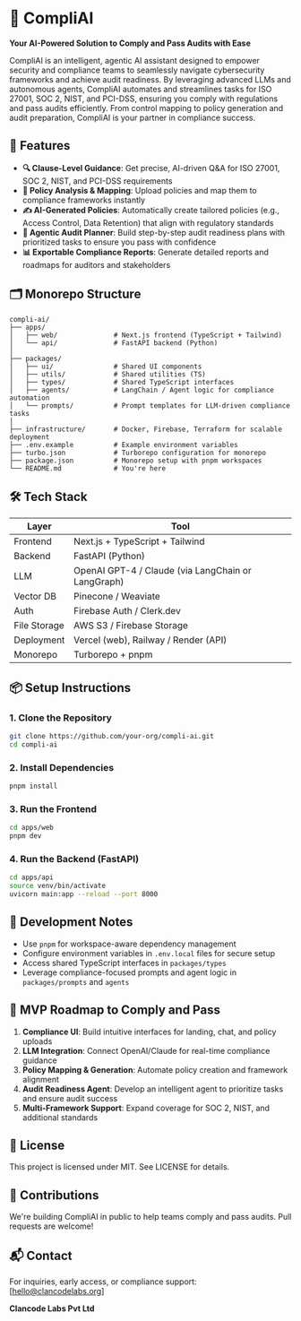 # 🧠 CompliAI

**Your AI-Powered Solution to Comply and Pass Audits with Ease**

CompliAI is an intelligent, agentic AI assistant designed to empower security and compliance teams to seamlessly navigate cybersecurity frameworks and achieve audit readiness. By leveraging advanced LLMs and autonomous agents, CompliAI automates and streamlines tasks for ISO 27001, SOC 2, NIST, and PCI-DSS, ensuring you comply with regulations and pass audits efficiently. From control mapping to policy generation and audit preparation, CompliAI is your partner in compliance success.

## 🚀 Features

- **🔍 Clause-Level Guidance**: Get precise, AI-driven Q&A for ISO 27001, SOC 2, NIST, and PCI-DSS requirements
- **📄 Policy Analysis & Mapping**: Upload policies and map them to compliance frameworks instantly
- **✍️ AI-Generated Policies**: Automatically create tailored policies (e.g., Access Control, Data Retention) that align with regulatory standards
- **🧠 Agentic Audit Planner**: Build step-by-step audit readiness plans with prioritized tasks to ensure you pass with confidence
- **📊 Exportable Compliance Reports**: Generate detailed reports and roadmaps for auditors and stakeholders

## 🗂️ Monorepo Structure

```
compli-ai/
├── apps/
│   ├── web/              # Next.js frontend (TypeScript + Tailwind)
│   └── api/              # FastAPI backend (Python)
│
├── packages/
│   ├── ui/               # Shared UI components
│   ├── utils/            # Shared utilities (TS)
│   ├── types/            # Shared TypeScript interfaces
│   ├── agents/           # LangChain / Agent logic for compliance automation
│   └── prompts/          # Prompt templates for LLM-driven compliance tasks
│
├── infrastructure/       # Docker, Firebase, Terraform for scalable deployment
├── .env.example          # Example environment variables
├── turbo.json            # Turborepo configuration for monorepo
├── package.json          # Monorepo setup with pnpm workspaces
└── README.md             # You're here
```

## 🛠️ Tech Stack

| Layer | Tool |
|-------|------|
| Frontend | Next.js + TypeScript + Tailwind |
| Backend | FastAPI (Python) |
| LLM | OpenAI GPT-4 / Claude (via LangChain or LangGraph) |
| Vector DB | Pinecone / Weaviate |
| Auth | Firebase Auth / Clerk.dev |
| File Storage | AWS S3 / Firebase Storage |
| Deployment | Vercel (web), Railway / Render (API) |
| Monorepo | Turborepo + pnpm |

## 📦 Setup Instructions

### 1. Clone the Repository

```bash
git clone https://github.com/your-org/compli-ai.git
cd compli-ai
```

### 2. Install Dependencies

```bash
pnpm install
```

### 3. Run the Frontend

```bash
cd apps/web
pnpm dev
```

### 4. Run the Backend (FastAPI)

```bash
cd apps/api
source venv/bin/activate
uvicorn main:app --reload --port 8000
```

## 🧪 Development Notes

- Use `pnpm` for workspace-aware dependency management
- Configure environment variables in `.env.local` files for secure setup
- Access shared TypeScript interfaces in `packages/types`
- Leverage compliance-focused prompts and agent logic in `packages/prompts` and `agents`

## 📅 MVP Roadmap to Comply and Pass

1. **Compliance UI**: Build intuitive interfaces for landing, chat, and policy uploads
2. **LLM Integration**: Connect OpenAI/Claude for real-time compliance guidance
3. **Policy Mapping & Generation**: Automate policy creation and framework alignment
4. **Audit Readiness Agent**: Develop an intelligent agent to prioritize tasks and ensure audit success
5. **Multi-Framework Support**: Expand coverage for SOC 2, NIST, and additional standards

## 📄 License

This project is licensed under MIT. See LICENSE for details.

## 🤝 Contributions

We're building CompliAI in public to help teams comply and pass audits. Pull requests are welcome!

## 📬 Contact

For inquiries, early access, or compliance support: [hello@clancodelabs.org]

**Clancode Labs Pvt Ltd**